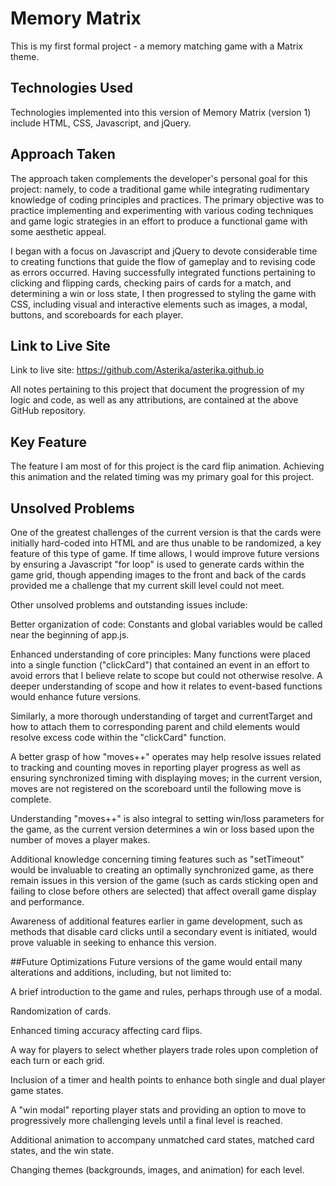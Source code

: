 # Memory Matrix

This is my first formal project - a memory matching game with a Matrix theme.

## Technologies Used
Technologies implemented into this version of Memory Matrix (version 1) include HTML, CSS, Javascript, and jQuery.

## Approach Taken
The approach taken complements the developer's personal goal for this project: namely, to code a traditional game while integrating rudimentary knowledge of coding principles and practices. The primary objective was to practice implementing and experimenting with various coding techniques and game logic strategies in an effort to produce a functional game with some aesthetic appeal.

I began with a focus on Javascript and jQuery to devote considerable time to creating functions that guide the flow of gameplay and to revising code as errors occurred. Having successfully integrated functions pertaining to clicking and flipping cards, checking pairs of cards for a match, and determining a win or loss state, I then progressed to styling the game with CSS, including visual and interactive elements such as images, a modal, buttons, and scoreboards for each player.

## Link to Live Site
Link to live site: https://github.com/Asterika/asterika.github.io

All notes pertaining to this project that document the progression of my logic and code, as well as any attributions, are contained at the above GitHub repository.

## Key Feature
The feature I am most of for this project is the card flip animation. Achieving this animation and the related timing was my primary goal for this project. 

## Unsolved Problems
One of the greatest challenges of the current version is that the cards were initially hard-coded into HTML and are thus unable to be randomized, a key feature of this type of game. If time allows, I would improve future versions by ensuring a Javascript "for loop" is used to generate cards within the game grid, though appending images to the front and back of the cards provided me a challenge that my current skill level could not meet.

Other unsolved problems and outstanding issues include:

Better organization of code: Constants and global variables would be called near the beginning of app.js.

Enhanced understanding of core principles: Many functions were placed into a single function ("clickCard") that contained an event in an effort to avoid errors that I believe relate to scope but could not otherwise resolve. A deeper understanding of scope and how it relates to event-based functions would enhance future versions.

Similarly, a more thorough understanding of target and currentTarget and how to attach them to corresponding parent and child elements would resolve excess code within the "clickCard" function.

A better grasp of how "moves++" operates may help resolve issues related to tracking and counting moves in reporting player progress as well as ensuring synchronized timing with displaying moves; in the current version, moves are not registered on the scoreboard until the following move is complete.

Understanding "moves++" is also integral to setting win/loss parameters for the game, as the current version determines a win or loss based upon the number of moves a player makes.

Additional knowledge concerning timing features such as "setTimeout" would be invaluable to creating an optimally synchronized game, as there remain issues in this version of the game (such as cards sticking open and failing to close before others are selected) that affect overall game display and performance.

Awareness of additional features earlier in game development, such as methods that disable card clicks until a secondary event is initiated, would prove valuable in seeking to enhance this version.

##Future Optimizations
Future versions of the game would entail many alterations and additions, including, but not limited to:

A brief introduction to the game and rules, perhaps through use of a modal.

Randomization of cards.

Enhanced timing accuracy affecting card flips.

A way for players to select whether players trade roles upon completion of each turn or each grid.

Inclusion of a timer and health points to enhance both single and dual player game states.

A "win modal" reporting player stats and providing an option to move to progressively more challenging levels until a final level is reached.

Additional animation to accompany unmatched card states, matched card states, and the win state.

Changing themes (backgrounds, images, and animation) for each level.

